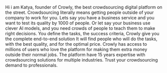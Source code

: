 Hi i am Katya, founder of Crowly, the best crowdsourcing digital platform on the street.
Crowdsourcing literally means getting people outside of your company to work for you.
Lets say you have a business service and you want to test its quality by 1000 of people.
Or let say your business use clever AI models, and you need crowds of people to teach them to make right decisions.
You define the tasks, the success criteria, Crowly give you the complete end-to-end solution
It will find people who will do the tasks, with the best quality, and for the optimal price.
Crowly has access to millions of users who love the platform for making them extra money outside their normal jobs.
The platform have 15 years expertise with crowdsourcing solutions for multiple industries. Trust your crowdsourcing demand to professionals.

